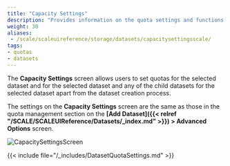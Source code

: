 ```yaml
---
title: "Capacity Settings"
description: "Provides information on the quota settings and functions found on the Capacity Settings screen."
weight: 30
aliases:
 - /scale/scaleuireference/storage/datasets/capacitysettingsscale/
tags:
- quotas
- datasets
---
```


The **Capacity Settings** screen allows users to set quotas for the selected dataset and for the selected dataset and any of the child datasets for the selected dataset apart from the dataset creation process.

The settings on the **Capacity Settings** screen are the same as those in the quota management section on the **[Add Dataset]({{< relref "/SCALE/SCALEUIReference/Datasets/_index.md" >}}) > Advanced Options** screen.

![CapacitySettingsScreen](/images/SCALE/Datasets/CapacitySettingsScreen.png "Capacity Settings Screen")

{{< include file="/_includes/DatasetQuotaSettings.md" >}}
